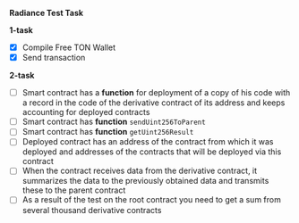 **Radiance Test Task**

**1-task**
- [x] Compile Free TON Wallet
- [x] Send transaction

**2-task**
- [ ] Smart contract has a **function** for deployment of a copy of his code with a record in the code of the derivative contract of its address and keeps accounting for deployed contracts
- [ ] Smart contract has **function** `sendUint256ToParent`
- [ ] Smart contract has **function** `getUint256Result`
- [ ] Deployed contract has an address of the contract from which it was deployed and addresses of the contracts that will be deployed via this contract
- [ ] When the contract receives data from the derivative contract, it summarizes the data to the previously obtained data and transmits these to the parent contract 
- [ ] As a result of the test on the root contract you need to get a sum from several thousand derivative contracts 

